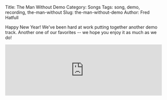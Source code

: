 Title: The Man Without Demo
Category: Songs
Tags: song, demo, recording, the-man-without
Slug: the-man-without-demo
Author: Fred Hatfull

Happy New Year! We've been hard at work putting together another demo track.
Another one of our favorites -- we hope you enjoy it as much as we do!

<iframe width="100%" height="166" scrolling="no" frameborder="no" src="https://w.soundcloud.com/player/?url=https%3A//api.soundcloud.com/tracks/127906419&amp;color=ff6600&amp;auto_play=false&amp;show_artwork=true"></iframe>
